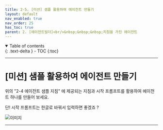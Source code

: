 ```yaml
---
title: 2-5. [미션] 샘플 활용하여 에이전트 만들기
layout: default
nav_enabled: true
nav_order: 25
has_toc: true
parent: 2. [에이전트빌더]<br/>&nbsp;&nbsp;&nbsp;지침을 가진 에이전트
---
```


<details open markdown="block">
  <summary>
    Table of contents
  </summary>
  {: .text-delta }
- TOC
{:toc}
</details>

---

# [미션] 샘플 활용하여 에이전트 만들기

위의 "2-4 에이전트 샘플 지침" 에 제공되는 지침과 시작 프롬프트를 활용하여 에이전트 하나를 만들어 보세요.

단! 시작 프롬프트는 한글로 바꿔서 입력하면 좋겠죠 ?

![이미지](../assets/20/25-01.png)

---
